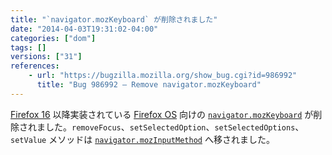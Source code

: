 ```yaml
---
title: "`navigator.mozKeyboard` が削除されました"
date: "2014-04-03T19:31:02-04:00"
categories: ["dom"]
tags: []
versions: ["31"]
references:
    - url: "https://bugzilla.mozilla.org/show_bug.cgi?id=986992"
      title: "Bug 986992 – Remove navigator.mozKeyboard"
---
```

[Firefox 16](https://developer.mozilla.org/Mozilla/Firefox/Releases/16) 以降実装されている [Firefox OS](https://developer.mozilla.org/Firefox_OS) 向けの [`navigator.mozKeyboard`](https://developer.mozilla.org/docs/Web/API/navigator.mozKeyboard) が削除されました。`removeFocus`、`setSelectedOption`、`setSelectedOptions`、`setValue` メソッドは [`navigator.mozInputMethod`](https://developer.mozilla.org/docs/Web/API/navigator.mozInputMethod) へ移されました。
